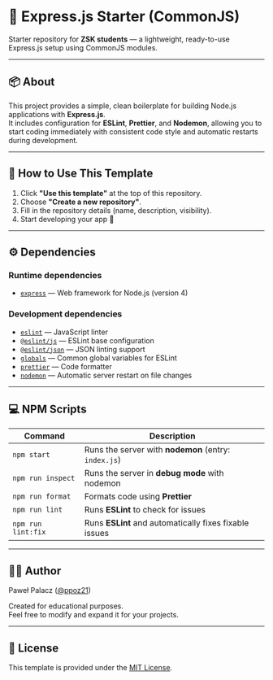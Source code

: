 # 🚀 Express.js Starter (CommonJS)

Starter repository for **ZSK students** — a lightweight, ready-to-use Express.js setup using CommonJS modules.

---

## 📦 About

This project provides a simple, clean boilerplate for building Node.js applications with **Express.js**.  
It includes configuration for **ESLint**, **Prettier**, and **Nodemon**, allowing you to start coding immediately with consistent code style and automatic restarts during development.

---

## 🧰 How to Use This Template

1. Click **"Use this template"** at the top of this repository.
2. Choose **"Create a new repository"**.
3. Fill in the repository details (name, description, visibility).
4. Start developing your app 🚀

---

## ⚙️ Dependencies

### Runtime dependencies
- [`express`](https://www.npmjs.com/package/express) — Web framework for Node.js (version 4)

### Development dependencies
- [`eslint`](https://www.npmjs.com/package/eslint) — JavaScript linter
- [`@eslint/js`](https://www.npmjs.com/package/@eslint/js) — ESLint base configuration
- [`@eslint/json`](https://www.npmjs.com/package/@eslint/json) — JSON linting support
- [`globals`](https://www.npmjs.com/package/globals) — Common global variables for ESLint
- [`prettier`](https://www.npmjs.com/package/prettier) — Code formatter
- [`nodemon`](https://www.npmjs.com/package/nodemon) — Automatic server restart on file changes

---

## 💻 NPM Scripts

| Command | Description |
|----------|-------------|
| `npm start` | Runs the server with **nodemon** (entry: `index.js`) |
| `npm run inspect` | Runs the server in **debug mode** with nodemon |
| `npm run format` | Formats code using **Prettier** |
| `npm run lint` | Runs **ESLint** to check for issues |
| `npm run lint:fix` | Runs **ESLint** and automatically fixes fixable issues |

---

## 🧑‍🏫 Author

Paweł Palacz ([@ppoz21](https://github.com/ppoz21))

Created for educational purposes.  
Feel free to modify and expand it for your projects.

---

## 📄 License

This template is provided under the [MIT License](LICENSE).

